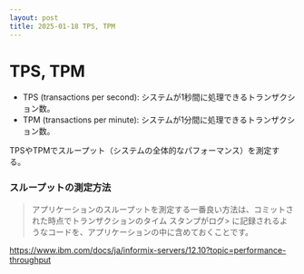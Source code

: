 ```yaml
---
layout: post
title: 2025-01-18 TPS, TPM
---
```


# TPS, TPM

- TPS (transactions per second): システムが1秒間に処理できるトランザクション数。
- TPM (transactions per minute): システムが1分間に処理できるトランザクション数。

TPSやTPMでスループット（システムの全体的なパフォーマンス）を測定する。

### スループットの測定方法

> アプリケーションのスループットを測定する一番良い方法は、コミットされた時点でトランザクションのタイム スタンプがログ> に記録されるようなコードを、アプリケーションの中に含めておくことです。

https://www.ibm.com/docs/ja/informix-servers/12.10?topic=performance-throughput